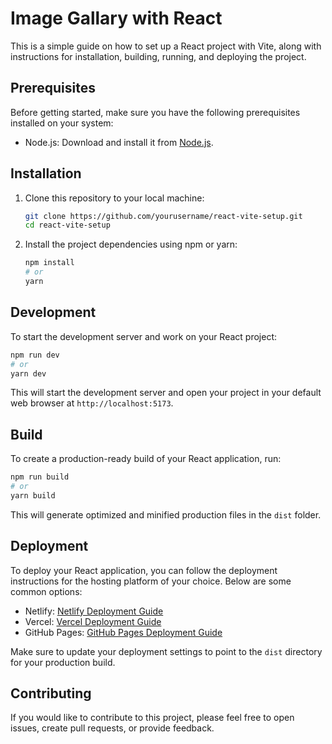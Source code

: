 # Image Gallary with React

This is a simple guide on how to set up a React project with Vite, along with instructions for installation, building, running, and deploying the project.

## Prerequisites

Before getting started, make sure you have the following prerequisites installed on your system:

- Node.js: Download and install it from [Node.js](https://nodejs.org/).

## Installation

1. Clone this repository to your local machine:

   ```bash
   git clone https://github.com/yourusername/react-vite-setup.git
   cd react-vite-setup
   ```

2. Install the project dependencies using npm or yarn:

   ```bash
   npm install
   # or
   yarn
   ```

## Development

To start the development server and work on your React project:

```bash
npm run dev
# or
yarn dev
```

This will start the development server and open your project in your default web browser at `http://localhost:5173`.

## Build

To create a production-ready build of your React application, run:

```bash
npm run build
# or
yarn build
```

This will generate optimized and minified production files in the `dist` folder.

## Deployment

To deploy your React application, you can follow the deployment instructions for the hosting platform of your choice. Below are some common options:

- Netlify: [Netlify Deployment Guide](https://docs.netlify.com/)
- Vercel: [Vercel Deployment Guide](https://vercel.com/docs)
- GitHub Pages: [GitHub Pages Deployment Guide](https://docs.github.com/en/pages)

Make sure to update your deployment settings to point to the `dist` directory for your production build.

## Contributing

If you would like to contribute to this project, please feel free to open issues, create pull requests, or provide feedback.
<!--
## License

This project is licensed under the MIT License - see the [LICENSE](LICENSE) file for details.->